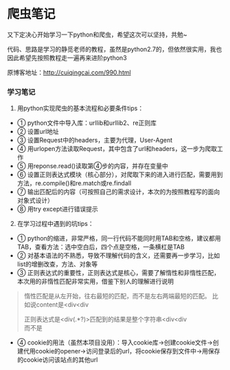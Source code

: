 # 爬虫笔记
又下定决心开始学习一下python和爬虫，希望这次可以坚持，共勉~

代码、思路是学习的静觅老师的教程，虽然是python2.7的，但依然很实用，我也因此希望先按照教程走一遍再来进阶python3

原博客地址：http://cuiqingcai.com/990.html

### 学习笔记
1. 用python实现爬虫的基本流程和必要条件tips：
- ① python文件中导入库：urllib和urllib2、re正则库
- ② 设置url地址
- ③ 设置Request中的headers，主要为代理，User-Agent
- ④ 用urlopen方法读取Request，其中包含了url和headers，这一步为爬取工作
- ⑤ 用reponse.read()读取第④步的内容，并存在变量中
- ⑥ 设置正则表达式模块（核心部分），对爬取下来的进入进行匹配，需要用到方法，re.compile()和re.match或re.findall
- ⑦ 输出匹配后的内容（可按照自己的需求设计，本次的为按照教程写的面向对象式设计）
- ⑧ 用try except进行错误提示

2. 在学习过程中遇到的坑tips：
- ① python的缩进，非常严格，同一行代码不能同时用TAB和空格，建议都用TAB，查看方法：选中空白后，四个点是空格，一条横杠是TAB
- ② 对基本语法的不熟悉，导致不理解代码的含义，还需要再一步学习，比如list的增删改查，方法、对象等
- ③ 正则表达式的重要性，正则表达式是核心，需要了解惰性和非惰性匹配，本次用的非惰性匹配非常实用，借鉴下别人的理解进行说明
> 惰性匹配是从左开始，往右最短的匹配，而不是左右两端最短的匹配。 比如说content是<div<div<div>正则表达式是<div(.*?)>匹配到的结果是整个字符串<div<div<div>而不是<div>
- ④ cookie的用法（虽然本项目没用）：导入cookie库->创建cookie文件->创建代用cookie的opener->访问登录后的url，将cookie保存到文件中->用保存的cookie访问该站点的其他url
